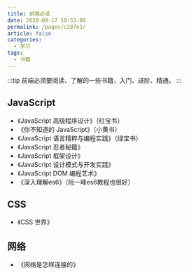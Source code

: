 ```yaml
---
title: 前端必读
date: 2020-09-17 10:53:09
permalink: /pages/c287e1/
article: false
categories:
  - 学习
tags:
  - 书籍
---
```


:::tip
前端必须要阅读、了解的一些书籍，入门、进阶、精通。
:::

## JavaScript

- 《JavaScript 高级程序设计》（红宝书）
- 《你不知道的 JavaScript》（小黄书）
- 《JavaScript 语言精粹与编程实践》（绿宝书）
- 《JavaScript 忍者秘籍》
- 《JavaScript 框架设计》
- 《JavaScript 设计模式与开发实践》
- 《JavaScript DOM 编程艺术》
- 《深入理解es6》（阮一峰es6教程也很好）

## CSS

- 《CSS 世界》

## 网络

- 《网络是怎样连接的》
